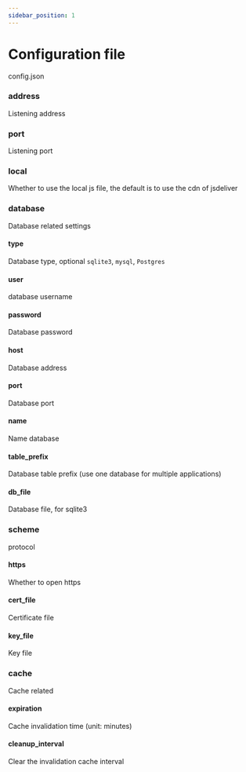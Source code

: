 ```yaml
---
sidebar_position: 1
---
```


# Configuration file

config.json

### address

Listening address

### port

Listening port

### local

Whether to use the local js file, the default is to use the cdn of jsdeliver

### database

Database related settings

#### type

Database type, optional `sqlite3`, `mysql`, `Postgres`

#### user

database username

#### password

Database password

#### host

Database address

#### port

Database port

#### name

Name database

#### table_prefix

Database table prefix (use one database for multiple applications)

#### db_file

Database file, for sqlite3

### scheme

protocol

#### https

Whether to open https

#### cert_file

Certificate file

#### key_file

Key file

### cache

Cache related

#### expiration

Cache invalidation time (unit: minutes)

#### cleanup_interval

Clear the invalidation cache interval